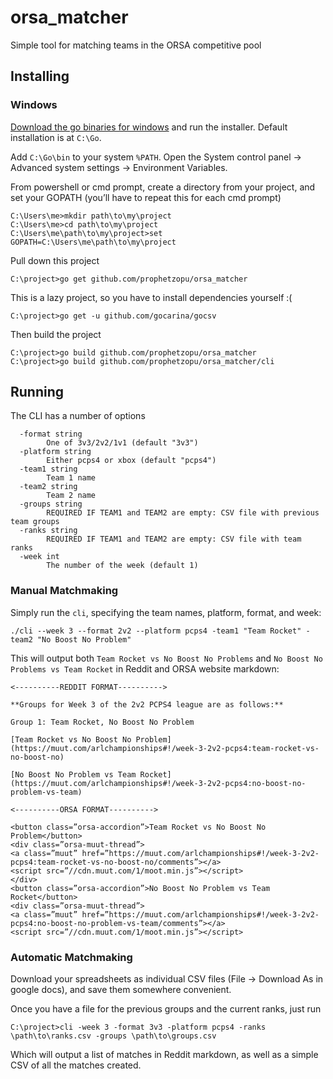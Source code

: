 # orsa_matcher
Simple tool for matching teams in the ORSA competitive pool

## Installing

### Windows
[Download the go binaries for windows](https://golang.org/dl/) and run the installer. Default installation is at `C:\Go`.

Add `C:\Go\bin` to your system `%PATH`. Open the System control panel -> Advanced system settings -> Environment Variables.

From powershell or cmd prompt, create a directory from your project, and set your GOPATH (you’ll have to repeat this for each cmd prompt)
```
C:\Users\me>mkdir path\to\my\project
C:\Users\me>cd path\to\my\project
C:\Users\me\path\to\my\project>set GOPATH=C:\Users\me\path\to\my\project
```

Pull down this project
```
C:\project>go get github.com/prophetzopu/orsa_matcher
```

This is a lazy project, so you have to install dependencies yourself :(
```
C:\project>go get -u github.com/gocarina/gocsv
```

Then build the project
```
C:\project>go build github.com/prophetzopu/orsa_matcher
C:\project>go build github.com/prophetzopu/orsa_matcher/cli
```

## Running

The CLI has a number of options
```
  -format string
        One of 3v3/2v2/1v1 (default "3v3")
  -platform string
        Either pcps4 or xbox (default "pcps4")
  -team1 string
        Team 1 name
  -team2 string
        Team 2 name
  -groups string
        REQUIRED IF TEAM1 and TEAM2 are empty: CSV file with previous team groups
  -ranks string
        REQUIRED IF TEAM1 and TEAM2 are empty: CSV file with team ranks
  -week int
        The number of the week (default 1)
```

### Manual Matchmaking

Simply run the `cli`, specifying the team names, platform, format, and week:
```
./cli --week 3 --format 2v2 --platform pcps4 -team1 "Team Rocket" -team2 "No Boost No Problem"
```

This will output both `Team Rocket vs No Boost No Problems` and `No Boost No Problems vs Team Rocket` in Reddit and ORSA website markdown:

```
<----------REDDIT FORMAT---------->

**Groups for Week 3 of the 2v2 PCPS4 league are as follows:**

Group 1: Team Rocket, No Boost No Problem

[Team Rocket vs No Boost No Problem](https://muut.com/arlchampionships#!/week-3-2v2-pcps4:team-rocket-vs-no-boost-no)

[No Boost No Problem vs Team Rocket](https://muut.com/arlchampionships#!/week-3-2v2-pcps4:no-boost-no-problem-vs-team)

<----------ORSA FORMAT---------->

<button class=”orsa-accordion”>Team Rocket vs No Boost No Problem</button>
<div class=”orsa-muut-thread”>
<a class=”muut” href=”https://muut.com/arlchampionships#!/week-3-2v2-pcps4:team-rocket-vs-no-boost-no/comments”></a>
<script src=”//cdn.muut.com/1/moot.min.js”></script>
</div>
<button class=”orsa-accordion”>No Boost No Problem vs Team Rocket</button>
<div class=”orsa-muut-thread”>
<a class=”muut” href=”https://muut.com/arlchampionships#!/week-3-2v2-pcps4:no-boost-no-problem-vs-team/comments”></a>
<script src=”//cdn.muut.com/1/moot.min.js”></script>
```

### Automatic Matchmaking
Download your spreadsheets as individual CSV files (File -> Download As in google docs), and save them somewhere convenient.

Once you have a file for the previous groups and the current ranks, just run
```
C:\project>cli -week 3 -format 3v3 -platform pcps4 -ranks \path\to\ranks.csv -groups \path\to\groups.csv
```

Which will output a list of matches in Reddit markdown, as well as a simple CSV of all the matches created.
